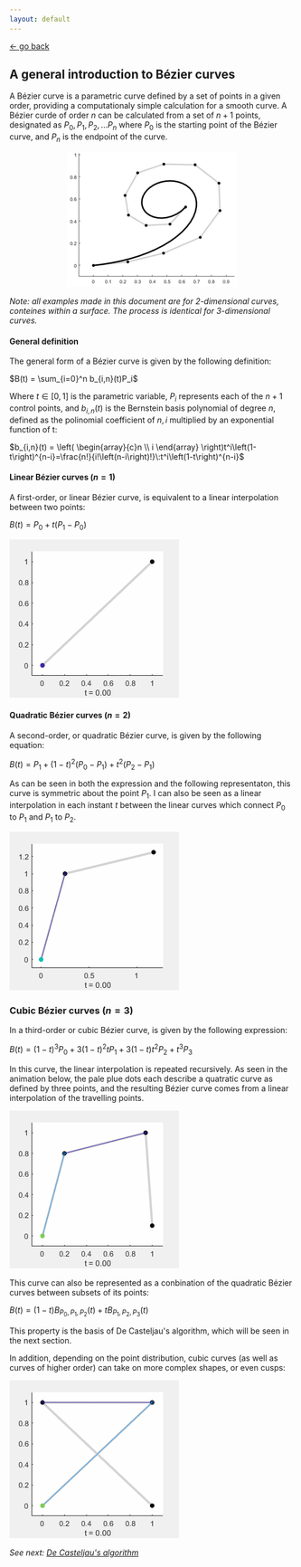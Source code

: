 ```yaml
---
layout: default
---
```


[<- go back](./)

## A general introduction to Bézier curves

A Bézier curve is a parametric curve defined by a set of points in a given order, providing a computationaly simple calculation for a smooth curve. A Bézier curde of order $n$ can be calculated from a set of $n+1$ points, designated as $P_0, P_1, P_2, ... P_n$ where $P_0$ is the starting point of the Bézier curve, and $P_n$ is the endpoint of the curve.


<p align="center">
  <img src="./gifs/clas14.png" />
</p>


*Note: all examples made in this document are for 2-dimensional curves, conteines within a surface. The process is identical for 3-dimensional curves.*



#### General definition
The general form of a Bézier curve is given by the following definition:

$B(t) = \sum_{i=0}^n b_{i,n}(t)P_i$

Where $t \in [0,1]$ is the parametric variable, $P_i$ represents each of the $n+1$ control points, and $b_{i,n}(t)$ is the Bernstein basis polynomial of degree $n$, defined as the polinomial coefficient of $n,i$ multiplied by an exponential function of t:

$b_{i,n}(t) = \left( \begin{array}{c}n \\ i \end{array} \right)t^i\left(1-t\right)^{n-i}=\frac{n!}{i!\left(n-i\right)!}\:t^i\left(1-t\right)^{n-i}$


#### Linear Bézier curves $(n=1)$
A first-order, or linear Bézier curve, is equivalent to a linear interpolation between two points:

$B(t) = P_0 + t\left(P_1 - P_0\right)$

![linear](./gifs/linear.gif)

#### Quadratic Bézier curves $(n=2)$
A second-order, or quadratic Bézier curve, is given by the following equation:

$B(t) = P_1 + (1-t)^2\left(P_0-P_1\right) + t^2\left(P_2 - P_1\right)$

As can be seen in both the expression and the following representaton, this curve is symmetric about the point $P_1$. I can also be seen as a linear interpolation in each instant $t$ between the linear curves which connect $P_0$ to $P_1$ and $P_1$ to $P_2$.

![quadratic](./gifs/quad.gif)

### Cubic Bézier curves $(n=3)$
In a third-order or cubic Bézier curve, is given by the following expression:

$B(t) = (1-t)^3P_0+3(1-t)^2 t P_1 +3(1-t)t^2P_2 + t^3P_3$

In this curve, the linear interpolation is repeated recursively. As seen in the animation below, the pale plue dots each describe a quatratic curve as defined by three points, and the resulting Bézier curve comes from a linear interpolation of the travelling points.

![cubic](./gifs/cubic.gif)

This curve can also be represented as a conbination of the quadratic Bézier curves between subsets of its points:

$B(t) = (1-t)B_{P_0,P_1,P_2}(t) + tB_{P_1,P_2,P_3}(t)$

This property is the basis of De Casteljau's algorithm, which will be seen in the next section.

In addition, depending on the point distribution, cubic curves (as well as curves of higher order) can take on more complex shapes, or even cusps:

![cubic](./gifs/cusp.gif)


*See next: [De Casteljau's algorithm](./decastel.md)*
